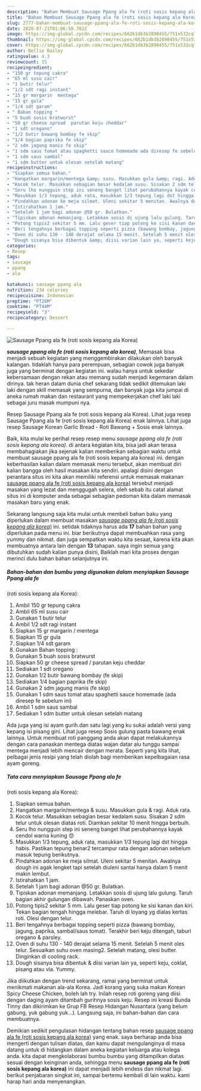 ```yaml
---
description: "Bahan Membuat Sausage Ppang ala fe (roti sosis kepang ala Korea) yang Menggugah Selera"
title: "Bahan Membuat Sausage Ppang ala fe (roti sosis kepang ala Korea) yang Menggugah Selera"
slug: 2777-bahan-membuat-sausage-ppang-ala-fe-roti-sosis-kepang-ala-korea-yang-menggugah-selera
date: 2020-07-21T01:06:58.702Z
image: https://img-global.cpcdn.com/recipes/662b1db3b2890455/751x532cq70/sausage-ppang-ala-fe-roti-sosis-kepang-ala-korea-foto-resep-utama.jpg
thumbnail: https://img-global.cpcdn.com/recipes/662b1db3b2890455/751x532cq70/sausage-ppang-ala-fe-roti-sosis-kepang-ala-korea-foto-resep-utama.jpg
cover: https://img-global.cpcdn.com/recipes/662b1db3b2890455/751x532cq70/sausage-ppang-ala-fe-roti-sosis-kepang-ala-korea-foto-resep-utama.jpg
author: Nellie Bailey
ratingvalue: 4.3
reviewcount: 15
recipeingredient:
- "150 gr tepung cakra"
- "65 ml susu cair"
- "1 butir telur"
- "1/2 sdt ragi instant"
- "15 gr margarin  mentega"
- "15 gr gula"
- "1/4 sdt garam"
- " Bahan topping "
- "5 buah sosis bratwurst"
- "50 gr cheese spread  parutan keju cheddar"
- "1 sdt oregano"
- "1/2 butir bawang bombay fe skip"
- "1/4 bagian paprika fe skip"
- "2 sdm jagung manis fe skip"
- "1 sdm saus tomat atau spaghetti sauce homemade ada diresep fe sebelum ini"
- "1 sdm saus sambal"
- "1 sdm butter untuk olesan setelah matang"
recipeinstructions:
- "Siapkan semua bahan."
- "Hangatkan margarin/mentega &amp; susu. Masukkan gula &amp; ragi. Aduk rata."
- "Kocok telur. Masukkan sebagian besar kedalam susu. Sisakan 2 sdm telur untuk olesan diatas roti. Diamkan sekitar 10 menit hingga berbuih."
- "Seru lho nungguin step ini seneng banget lihat perubahannya kayak cendol warna kuning 😍"
- "Masukkan 1/3 tepung, aduk rata, masukkan 1/3 tepung lagi dst hingga habis. Pastikan tepung benar2 tercampur rata dengan adonan sebelum masuk tepung berikutnya."
- "Pindahkan adonan ke meja silmat. Uleni sekitar 5 menitan. Awalnya dough ini agak lengket tapi setelah diuleni santai hanya dalam 5 menit makin lembut."
- "Istirahatkan 1 jam."
- "Setelah 1 jam bagi adonan @50 gr. Bulatkan."
- "Tipiskan adonan memanjang. Letakkan sosis di ujung lalu gulung. Taruh bagian akhir gulungan dibawah. Panaskan oven."
- "Potong tipis2 sekitar 5 mm. Lalu geser tiap potong ke sisi kanan dan kiri. Tekan bagian tengah hingga melebar. Taruh di loyang yg dialas kertas roti. Olesi dengan telur."
- "Beri tengahnya berbagai topping seperti pizza (bawang bombay, jagung, paprika, sambal/saus tomat). Terakhir beri keju ditengah, taburi oregano &amp; parsley."
- "Oven di suhu 130 - 140 derajat selama 15 menit. Setelah 5 menit oles telur. Sesuaikan suhu oven masing2. Setelah matang, olesi butter. Dinginkan di cooling rack."
- "Dough sisanya bisa dibentuk &amp; diisi varian lain ya, seperti keju, coklat, pisang atau vla. Yummy."
categories:
- Resep
tags:
- sausage
- ppang
- ala

katakunci: sausage ppang ala 
nutrition: 234 calories
recipecuisine: Indonesian
preptime: "PT26M"
cooktime: "PT44M"
recipeyield: "3"
recipecategory: Dessert

---
```



![Sausage Ppang ala fe
(roti sosis kepang ala Korea)](https://img-global.cpcdn.com/recipes/662b1db3b2890455/751x532cq70/sausage-ppang-ala-fe-roti-sosis-kepang-ala-korea-foto-resep-utama.jpg)

<b><i>sausage ppang ala fe
(roti sosis kepang ala korea)</i></b>, Memasak bisa menjadi sebuah kegiatan yang menggembirakan dilakukan oleh banyak kalangan. tidaklah hanya para perempuan, sebagian cowok juga banyak juga yang berminat dengan kegiatan ini. walau hanya untuk sekedar kebersamaan dengan rekan atau memang sudah menjadi kegemaran dalam dirinya. tak heran dalam dunia chef sekarang tidak sedikit ditemukan laki laki dengan skill memasak yang sempurna, dan banyak juga kita jumpai di aneka rumah makan dan restaurant yang mempekerjakan chef laki laki sebagai juru masak mumpuni nya.

Resep Sausage Ppang ala fe (roti sosis kepang ala Korea). Lihat juga resep Sausage Ppang ala fe (roti sosis kepang ala Korea) enak lainnya. Lihat juga resep Sausage Korean Garlic Bread - Roti Bawang + Sosis enak lainnya.

Baik, kita mulai ke perihal resep resep menu <i>sausage ppang ala fe
(roti sosis kepang ala korea)</i>. di antara kegiatan kita, bisa jadi akan terasa membahagiakan jika sejenak kalian memberikan sebagian waktu untuk membuat sausage ppang ala fe
(roti sosis kepang ala korea) ini. dengan keberhasilan kalian dalam memasak menu tersebut, akan membuat diri kalian bangga oleh hasil masakan kita sendiri. apalagi disini dengan perantara situs ini kita akan memiliki referensi untuk memasak makanan <u>sausage ppang ala fe
(roti sosis kepang ala korea)</u> tersebut menjadi masakan yang lezat dan menggugah selera, oleh sebab itu catat alamat situs ini di komputer anda sebagai sebagian pedoman kita dalam memasak masakan baru yang enak.


Sekarang langsung saja kita mulai untuk membeli bahan baku yang diperlukan dalam membuat masakan <u><i>sausage ppang ala fe
(roti sosis kepang ala korea)</i></u> ini. setidak tidaknya harus ada <b>17</b> bahan bahan yang diperlukan pada menu ini. biar berikutnya dapat membuahkan rasa yang yummy dan nikmat. dan juga sempatkan waktu kita sesaat, karena kita akan membuatnya antara lain dengan <b>13</b> tahapan. saya ingin semua yang dibutuhkan sudah kalian punya disini, Baiklah mari kita proses dengan merinci dulu bahan bahan selanjutnya ini.

<!--inarticleads1-->

##### Bahan-bahan dan bumbu yang digunakan dalam menyiapkan Sausage Ppang ala fe
(roti sosis kepang ala Korea):

1. Ambil 150 gr tepung cakra
1. Ambil 65 ml susu cair
1. Gunakan 1 butir telur
1. Ambil 1/2 sdt ragi instant
1. Siapkan 15 gr margarin / mentega
1. Siapkan 15 gr gula
1. Siapkan 1/4 sdt garam
1. Gunakan  Bahan topping :
1. Gunakan 5 buah sosis bratwurst
1. Siapkan 50 gr cheese spread / parutan keju cheddar
1. Sediakan 1 sdt oregano
1. Gunakan 1/2 butir bawang bombay (fe skip)
1. Sediakan 1/4 bagian paprika (fe skip)
1. Gunakan 2 sdm jagung manis (fe skip)
1. Gunakan 1 sdm saus tomat atau spaghetti sauce homemade (ada diresep fe sebelum ini)
1. Ambil 1 sdm saus sambal
1. Sediakan 1 sdm butter untuk olesan setelah matang


Ada juga yang isi ayam gurih.dan satu lagi yang ku sukai adalah versi yang kepang isi pisang gini. Lihat juga resep Sosis gulung pasta bawang enak lainnya. Untuk membuat roti panggang anda akan dapat melakukannya dengan cara panaskan mentega diatas wajan datar alu tunggu sampai mentega menjadi lebih mencair dengan merata. Seperti yang kita lihat, pelbagai jenis resipi yang telah diolah bagi memberikan kepelbagaian rasa ayam goreng. 

<!--inarticleads2-->

##### Tata cara menyiapkan Sausage Ppang ala fe
(roti sosis kepang ala Korea):

1. Siapkan semua bahan.
1. Hangatkan margarin/mentega &amp; susu. Masukkan gula &amp; ragi. Aduk rata.
1. Kocok telur. Masukkan sebagian besar kedalam susu. Sisakan 2 sdm telur untuk olesan diatas roti. Diamkan sekitar 10 menit hingga berbuih.
1. Seru lho nungguin step ini seneng banget lihat perubahannya kayak cendol warna kuning 😍
1. Masukkan 1/3 tepung, aduk rata, masukkan 1/3 tepung lagi dst hingga habis. Pastikan tepung benar2 tercampur rata dengan adonan sebelum masuk tepung berikutnya.
1. Pindahkan adonan ke meja silmat. Uleni sekitar 5 menitan. Awalnya dough ini agak lengket tapi setelah diuleni santai hanya dalam 5 menit makin lembut.
1. Istirahatkan 1 jam.
1. Setelah 1 jam bagi adonan @50 gr. Bulatkan.
1. Tipiskan adonan memanjang. Letakkan sosis di ujung lalu gulung. Taruh bagian akhir gulungan dibawah. Panaskan oven.
1. Potong tipis2 sekitar 5 mm. Lalu geser tiap potong ke sisi kanan dan kiri. Tekan bagian tengah hingga melebar. Taruh di loyang yg dialas kertas roti. Olesi dengan telur.
1. Beri tengahnya berbagai topping seperti pizza (bawang bombay, jagung, paprika, sambal/saus tomat). Terakhir beri keju ditengah, taburi oregano &amp; parsley.
1. Oven di suhu 130 - 140 derajat selama 15 menit. Setelah 5 menit oles telur. Sesuaikan suhu oven masing2. Setelah matang, olesi butter. Dinginkan di cooling rack.
1. Dough sisanya bisa dibentuk &amp; diisi varian lain ya, seperti keju, coklat, pisang atau vla. Yummy.


Jika diikutkan dengan trend sekarang, ramai yang berminat untuk menikmati makanan ala-ala Korea. Jadi korang yang suka makan Korean Spicy Cheese Chicken, boleh lah try. Inilah resep roti goreng yang diisi dengan daging ayam ditambah gurihnya sosis keju. Resep ini kreasi Bunda Tinny dan dikirimkan ke Grup FB Resep Hidangan Nusantara (yang belum gabung, yuk gabung yuk…). Langsung saja, ini bahan-bahan dan cara membuatnya. 

Demikian sedikit pengulasan hidangan tentang bahan resep <u>sausage ppang ala fe
(roti sosis kepang ala korea)</u> yang enak. saya berharap anda bisa mengerti dengan tulisan diatas, dan kamu dapat mengulanginya di masa datang untuk di hidangkan dalam aneka kegiatan keluarga atau kolega anda. kita dapat mengkolaborasi bumbu bumbu yang ditampilkan diatas sesuai dengan keinginan anda, sehingga menu <b>sausage ppang ala fe
(roti sosis kepang ala korea)</b> ini dapat menjadi lebih endess dan nikmat lagi. berikut penjabaran singkat ini, sampai bertemu kembali di lain waktu. kami harap hari anda menyenangkan.
